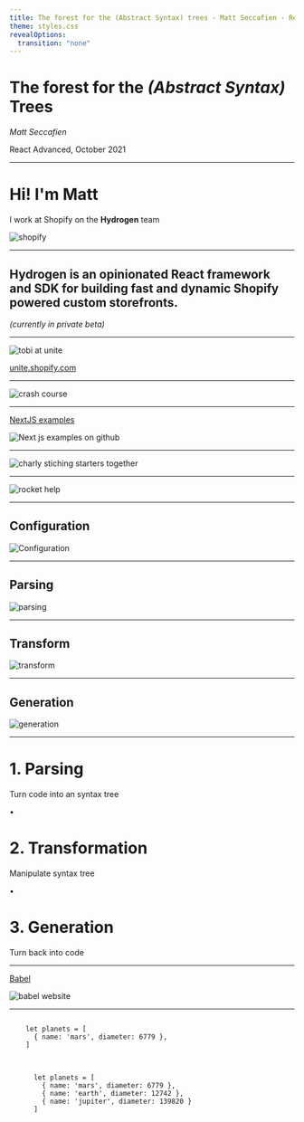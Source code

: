 ```yaml
---
title: The forest for the (Abstract Syntax) trees - Matt Seccafien - React Advanced London
theme: styles.css
revealOptions:
  transition: "none"
---
```


<!-- markdownlint-disable -->

# The forest for the _(Abstract Syntax)_ Trees

_Matt Seccafien_

React Advanced, October 2021

---

# Hi! I'm Matt

I work at Shopify on the **Hydrogen** team

![shopify](images/shopify-logo.png)

---

## Hydrogen is an opinionated React framework and SDK for building fast and dynamic Shopify powered custom storefronts.

_(currently in private beta)_

---

![tobi at unite](images/tobi-unite.png)

[unite.shopify.com](https://unite.shopify.com/)

---

![crash course](images/crash-course-youtube.png)

---

[NextJS examples](https://github.com/vercel/next.js/tree/canary/examples)

![Next js examples on github](images/nextjs-examples-github.png)

---

![charly stiching starters together](images/charly-complicated.gif)

---

![rocket help](images/rocket-help.gif)

---

## Configuration

![Configuration](images/inputs.png)

---

## Parsing

![parsing](images/parsing.png)

---

## Transform

![transform](images/transform.png)

---

## Generation

![generation](images/generation.png)

---

# 1. Parsing

Turn code into an syntax tree

•

# 2. Transformation

Manipulate syntax tree

•

# 3. Generation

Turn back into code

---

[Babel](https://babeljs.io/)

![babel website](images/babel-website.png)

---

<!-- markdownlint-disable -->
<section data-auto-animate>
  <pre data-id="code-animation"><code data-trim data-line-numbers>
    let planets = [
      { name: 'mars', diameter: 6779 },
    ]
  </code></pre>
</section>
<section data-auto-animate>
  <pre data-id="code-animation">
    <code data-trim data-line-numbers>
      let planets = [
        { name: 'mars', diameter: 6779 },
        { name: 'earth', diameter: 12742 },
        { name: 'jupiter', diameter: 139820 }
      ]
    </code>
  </pre>
</section>
<!-- markdownlint-enable -->
